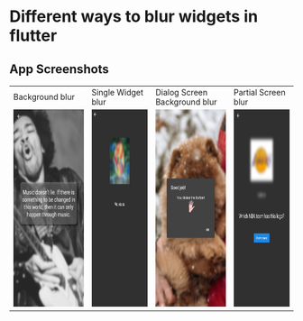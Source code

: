 # Different ways to blur widgets in flutter


## App Screenshots

<table>
  <tr>
    <td>Background blur</td>
    <td>Single Widget blur</td>
    <td>Dialog Screen Background blur</td>
    <td>Partial Screen blur</td>
  </tr>
  <tr>
    <td><img src="https://github.com/Boilplate/flutter-blur-examples/blob/master/assets/screen_images/background.png" width="280" height="350"></td>
    <td><img src="https://github.com/Boilplate/flutter-blur-examples/blob/master/assets/screen_images/single.png" width="280" height="350"></td>
    <td><img src="https://github.com/Boilplate/flutter-blur-examples/blob/master/assets/screen_images/dialog.png" width="280" height="350"></td>
    <td><img src="https://github.com/Boilplate/flutter-blur-examples/blob/master/assets/screen_images/partial.png" width="280" height="350"></td>
  </tr>
 </table>
